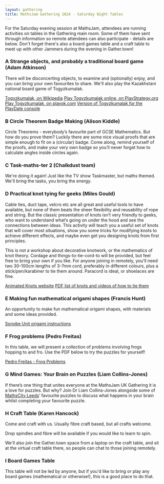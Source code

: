 ```yaml
---
layout: gathering
title: MathsJam Gathering 2024 - Saturday Night Tables
---
```


For the Saturday evening session at MathsJam, attendees are running activities on tables in the Gathering main room. Some of them have sent through information so remote attendees can also participate - details are below. Don't forget there's also a board games table and a craft table to meet up with other Jammers during the evening in Gather.town!

### A Strange objects, and probably a traditional board game (Adam Atkinson)

There will be disconcerting objects, to examine and (optionally) enjoy, and you can bring your own favourites to share. We'll also play the Kazakhstani national board game of Togyzkumalak.

[Togyzkumalak, on Wikipedia](https://en.m.wikipedia.org/wiki/Togyzkumalak)
[Play Togyzkumalak online, on PlayStrategy.org](https://playstrategy.org/variant/togyzkumalak)
[Play Togyzkumalak, on playok.com](https://www.playok.com/en/togyzkumalak/)
[Version of Togyzkumalak for the PlayDate console](https://fnc12.itch.io/qumalak-playdate)

### B Circle Theorem Badge Making (Alison Kiddle)

Circle Theorems - everybody’s favourite part of GCSE Mathematics. But how do you prove them? Luckily there are some nice visual proofs that are simple enough to fit on a (circular) badge. Come along, remind yourself of the proofs, and make your very own badge so you’ll never forget how to calculate angles inside circles again.

### C Task-maths-ter 2 (Chalkdust team)

We're doing it again! Just like the TV show Taskmaster, but maths themed. We'll bring the tasks, you bring the energy.

### D Practical knot tying for geeks (Miles Gould)

Cable ties, duct tape, velcro etc are all great and useful tools to have available, but none of them beats the sheer flexibility and reusability of rope and string. But the classic presentation of knots isn’t very friendly to geeks, who want to understand what’s going on under the hood and see the connections between ideas. This activity will teach you a useful set of knots that will cover most situations, show you some tricks for modifying knots to achieve different effects, and maybe even get you designing knots from first principles.

This is not a workshop about decorative knotwork, or the mathematics of knot theory. Cordage and things-to-tie-cord-to will be provided, but feel free to bring your own if you like. For anyone joining in remotely, you'll need two 30-100cm lengths of 3-7mm cord, preferably in different colours, plus a stick/pen/karabiner to tie them around. Paracord is ideal, or shoelaces are fine.

[Animated Knots website](https://www.animatedknots.com/)
[PDF list of knots and videos of how to tie them](https://www.mathsjam.com/gathering/uk/archive/2024/assets/miles-knots.pdf)

### E Making fun mathematical origami shapes (Francis Hunt)

An opportunity to make fun mathematical origami shapes, with materials and some ideas provided.

[Sonobe Unit origami instructions](https://gurmeet.net/origami/modular-origami-getting-started-with-sonobe-units/)

### F Frog problems (Pedro Freitas)

In this table, we will present a collection of problems involving frogs hopping to and fro. Use the PDF below to try the puzzles for yourself!

[Pedro Freitas - Frog Problems](https://www.mathsjam.com/gathering/uk/archive/2024/assets/Pedro%20Freitas%20-%20Frog%20Problems.pdf)

### G Mind Games: Your Brain on Puzzles	(Liam Collins-Jones)

If there’s one thing that unites everyone at the MathsJam UK Gathering it is a love for puzzles. But why? Join Dr Liam Collins-Jones alongside some of [MathsCity Leeds](https://mathscity.co.uk)’ favourite puzzles to discuss what happens in your brain whilst completing your favourite puzzle.

### H Craft Table (Karen Hancock)

Come and craft with us. Usually fibre craft based, but all crafts welcome.

Drop spindles and fibre will be available if you would like to learn to spin.

We'll also join the Gather.town space from a laptop on the craft table, and sit at the virtual craft table there, so people can chat to those joining remotely.

### I Board Games Table

This table will not be led by anyone, but if you'd like to bring or play any board games (mathematical or otherwise!), this is a good place to do that.